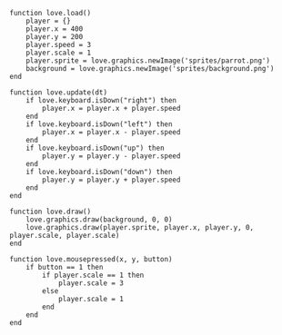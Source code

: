 
    function love.load()
	    player = {}
	    player.x = 400
	    player.y = 200
    	player.speed = 3
    	player.scale = 1
    	player.sprite = love.graphics.newImage('sprites/parrot.png')
    	background = love.graphics.newImage('sprites/background.png')
    end

    function love.update(dt)
    	if love.keyboard.isDown("right") then
    		player.x = player.x + player.speed
    	end
    	if love.keyboard.isDown("left") then
	    	player.x = player.x - player.speed
	    end
    	if love.keyboard.isDown("up") then
	    	player.y = player.y - player.speed
    	end
	    if love.keyboard.isDown("down") then
    		player.y = player.y + player.speed
    	end
    end

    function love.draw()
    	love.graphics.draw(background, 0, 0)
    	love.graphics.draw(player.sprite, player.x, player.y, 0, player.scale, player.scale)
    end

    function love.mousepressed(x, y, button)
	    if button == 1 then
	    	if player.scale == 1 then
	    		player.scale = 3
	    	else
	    		player.scale = 1
	    	end
	    end
    end